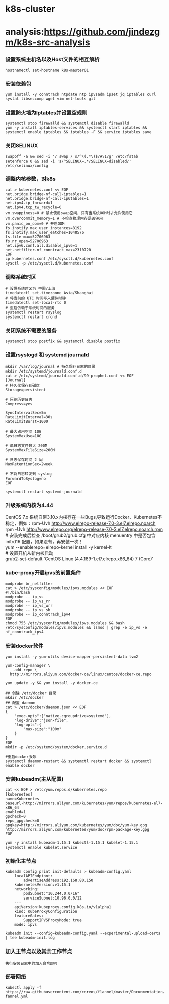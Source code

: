 # k8s-cluster

# analysis:https://github.com/jindezgm/k8s-src-analysis

### 设置系统主机名以及Host文件的相互解析
    hostnamectl set-hostname k8s-master01

### 安装依赖包
    yum install -y conntrack ntpdate ntp ipvsadm ipset jq iptables curl systat libseccomp wget vim net-tools git

### 设置防火墙为Iptables并设置空规则
    systemctl stop firewalld && systemctl disable firewalld
    yum -y install iptables-services && systemctl start iptables && systemctl enable iptables && iptables -F && service iptables save

### 关闭SELINUX
    swapoff -a && sed -i '/ swap / s/^\(.*\)$/#\1/g' /etc/fstab
    setenforce 0 && sed -i 's/^SELINUX=.*/SELINUX=disabled/' /etc/selinux/config

### 调整内核参数，对k8s
    cat > kubernetes.conf << EOF
    net.bridge.bridge-nf-call-iptables=1
    net.bridge.bridge-nf-call-ip6tables=1
    net.ipv4.ip_forward=1
    net.ipv4.tcp_tw_recycle=0
    vm.swappiness=0 # 禁止使用swap空间，只有当系统OOM时才允许使用它
    vm.overcommit_memory=1 # 不检查物理内存是否够用
    vm.panic_on_oom=0 # 开启OOM
    fs.inotify.max_user_instances=8192
    fs.inotify.max_user_eatches=1048576
    fs.file-max=52706963
    fs.nr_open=52706963
    net.ipv6.conf.all.disable_ipv6=1
    net.netfilter.nf_conntrack_max=2310720
    EOF
    cp kubernetes.conf /etc/sysctl.d/kubernetes.conf
    sysctl -p /etc/sysctl.d/kubernetes.conf

### 调整系统时区
    # 设置系统时区为 中国/上海
    timedatectl set-timezoone Asia/Shanghai
    # 将当前的 UTC 时间写入硬件时钟
    timedatectl set-local-rtc 0
    # 重启依赖于系统时间的服务
    systemctl restart rsyslog
    systemctl restart crond

### 关闭系统不需要的服务
    systemctl stop postfix && systemctl disable postfix

### 设置rsyslogd 和 systemd journald
    mkdir /var/log/journal # 持久保存日志的目录
    mkdir /etc/systemd/journald.conf.d
    cat > /etc/systemd/journald.conf.d/99-prophet.conf << EOF
    [Journal]
    # 持久化保存到磁盘
    Storage=persistent

    # 压缩历史日志
    Compress=yes

    SyncIntervalSec=5m
    RateLimitInterval=30s
    RateLimitBurst=1000

    # 最大占用空间 10G
    SystemMaxUse=10G

    # 单日志文件最大 200M
    SystemMaxFileSize=200M

    # 日志保存时间 2 周
    MaxRetentionSec=2week

    # 不将日志转发到 syslog
    ForwardToSyslog=no
    EOF

    systemctl restart systemd-journald

### 升级系统内核为4.44
CentOS 7.x 系统自带3.10.x内核存在一些Bugs,导致运行Docker、Kubernetes不稳定，例如：rpm-Uvh http://www.elrepo-release-7.0-3.el7.elrepo.noarch  
    rpm -Uvh http://www.elrepo.org/elrepo-release-7.0-3.el7.elrepo.noarch.rpm
    # 安装完成后检查  /boot/grub2/grub.cfg 中对应内核 menuentry 中是否包含 initrd16 配置，如果没有，再安装一次！  
    yum --enablerepo=elrepo-kernel install -y kernel-lt  
    # 设置开机从新内核启动  
    grub2-set-default 'CentOS Linux (4.4.189-1.el7.elrepo.x86_64) 7 (Core)'

### kube-proxy开启ipvs的前置条件
    modprobe br_netfilter  
    cat > /etc/sysconfig/modules/ipvs.modules << EOF
    #!/bin/bash
    modprobe -- ip_vs
    modprobe -- ip_vs_rr
    modprobe -- ip_vs_wrr
    modprobe -- ip_vs_sh
    modprobe -- ip_conntrack_ipv4
    EOF
    chmod 755 /etc/sysconfig/modules/ipvs.modules && bash /etc/sysconfig/modules/ipvs.modules && lsmod | grep -e ip_vs -e nf_conntrack_ipv4

### 安装docker软件
    yum install -y yum-utils device-mapper-persistent-data lvm2  
    
    yum-config-manager \
      --add-repo \
      http://mirrors.aliyun.com/docker-ce/linux/centos/docker-ce.repo  

    yum update -y && yum install -y docker-ce  

    ## 创建 /etc/docker 目录
    mkdir /etc/docker
    ## 配置 daemon
    cat > /etc/docker/daemon.json << EOF
    {
        "exec-opts":["native.cgroupdrive=systemd"],
        "log-drive":"json-file",
        "log-opts":{
            "max-size":"100m"
        }
    }
    EOF
    mkdir -p /etc/systemd/system/docker.service.d

    #重启docker服务
    systemctl daemon-restart && systemctl restart docker && systemctl enable docker

### 安装kubeadm(主从配置)
    cat << EOF > /etc/yum.repos.d/kubernetes.repo
    [kubernetes]
    name=Kubernetes
    baseurl-http://mirrors.aliyun.com/kubernetes/yum/repos/kubernetes-el7-x86_64
    enabled=1
    gpcheck=0
    repo_gpgcheck=0
    gpgkey=http://mirrors.aliyun.com/kubernetes/yum/doc/yum-key.gpg
    http://mirrors.aliyun.com/kubernetes/yum/doc/rpm-package-key.gpg
    EOF

    yum -y install kubeadm-1.15.1 kubectl-1.15.1 kubelet-1.15.1
    systemctl enable kubelet.service

### 初始化主节点
    kubeadm config print init-defaults > kubeadm-config.yaml
        localAPIEndpiont:
            advertiseAddress:192.168.80.150
        kubernetesVersion:v1.15.1
        networking:
            podSubnet:"10.244.0.0/16"
            serviceSubnet:10.96.0.0/12       
        ---
        apiVersion:kubeproxy.config.k8s.io/v1alpha1
        kind: KubeProxyConfiguration
        featureGates:
            SupportIPVSProxyMode: true
        mode: ipvs
    
    kubeadm init --config=kubeadm-config.yaml --experimental-upload-certs | tee kubeadm-init.log

### 加入主节点以及其余工作节点
    执行安装日志中的加入命令即可

### 部署网络
    kubectl apply -f https://raw.githubusercontent.com/coreos/flannel/master/Docunmentation/kube-fannel.yml


















